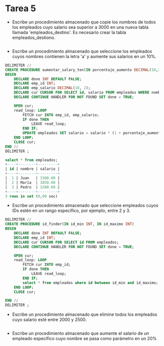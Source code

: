 # Tarea 5

- Escribe un procedimiento almacenado que copie los nombres de todos los empleados cuyo salario sea superior a 3000 en una nueva tabla llamada 'empleados_destino'. Es necesario crear la tabla empleados_destiono.

```sql

```
- Escribe un procedimiento almacenado que seleccione los empleados cuyos nombres contienen la letra 'a' y aumente sus salarios en un 10%.

```sql
DELIMITER //
CREATE PROCEDURE aumentar_salary_ten(IN porcentaje_aumento DECIMAL(10,2))
BEGIN
    DECLARE done INT DEFAULT FALSE;
    DECLARE emp_id INT;
    DECLARE emp_salario DECIMAL(10, 2);
    DECLARE cur CURSOR FOR SELECT id, salario FROM empleados WHERE nombre regexp 'a';
    DECLARE CONTINUE HANDLER FOR NOT FOUND SET done = TRUE;

    OPEN cur;
    read_loop: LOOP
        FETCH cur INTO emp_id, emp_salario;
        IF done THEN
            LEAVE read_loop;
        END IF;
        UPDATE empleados SET salario = salario * (1 + porcentaje_aumento / 100) WHERE id = emp_id;
    END LOOP;
    CLOSE cur;
END //
DELIMITER ;

select * from empleados;
+----+--------+---------+
| id | nombre | salario |
+----+--------+---------+
|  1 | Juan   | 3300.00 |
|  2 | María  | 3850.00 |
|  3 | Pedro  | 3200.00 |
+----+--------+---------+
3 rows in set (0,00 sec)

```

- Escribe un procedimiento almacenado que seleccione empleados cuyos IDs estén en un rango específico, por ejemplo, entre 2 y 3.

```sql
DELIMITER //
CREATE PROCEDURE id_finder(IN id_min INT, IN id_maximo INT)
BEGIN
    DECLARE done INT DEFAULT FALSE;
    DECLARE emp_id INT;
    DECLARE cur CURSOR FOR SELECT id FROM empleados;
    DECLARE CONTINUE HANDLER FOR NOT FOUND SET done = TRUE;

    OPEN cur;
    read_loop: LOOP
        FETCH cur INTO emp_id;
        IF done THEN
            LEAVE read_loop;
        END IF;        
        select * from empleados where id between id_min and id_maximo;
    END LOOP;
    CLOSE cur;

END //
DELIMITER ;


```

- Escribe un procedimiento almacenado que elimine todos los empleados cuyo salario esté entre 2000 y 2500.

```sql


```

- Escribe un procedimiento almacenado que aumente el salario de un empleado específico cuyo nombre se pasa como parámetro en un 20%

```sql


```